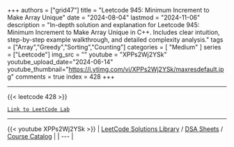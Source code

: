 
+++
authors = ["grid47"]
title = "Leetcode 945: Minimum Increment to Make Array Unique"
date = "2024-08-04"
lastmod = "2024-11-06"
description = "In-depth solution and explanation for Leetcode 945: Minimum Increment to Make Array Unique in C++. Includes clear intuition, step-by-step example walkthrough, and detailed complexity analysis."
tags = ["Array","Greedy","Sorting","Counting"]
categories = [
    "Medium"
]
series = ["Leetcode"]
img_src = ""
youtube = "XPPs2Wj2YSk"
youtube_upload_date="2024-06-14"
youtube_thumbnail="https://i.ytimg.com/vi/XPPs2Wj2YSk/maxresdefault.jpg"
comments = true
index = 428
+++



---
{{< leetcode 428 >}}

[`Link to LeetCode Lab`](https://leetcode.com/problems/minimum-increment-to-make-array-unique/description/)

---
{{< youtube XPPs2Wj2YSk >}}
| [LeetCode Solutions Library](https://grid47.xyz/leetcode/) / [DSA Sheets](https://grid47.xyz/sheets/) / [Course Catalog](https://grid47.xyz/courses/) |
| --- |
